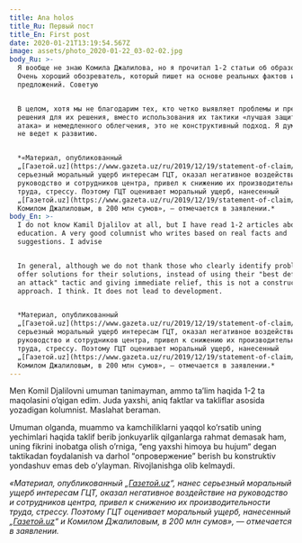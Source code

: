 ```yaml
---
title: Ana holos
title_Ru: Первый пост
title_En: First post
date: 2020-01-21T13:19:54.567Z
image: assets/photo_2020-01-22_03-02-02.jpg
body_Ru: >-
  Я вообще не знаю Комила Джалилова, но я прочитал 1-2 статьи об образовании.
  Очень хороший обозреватель, который пишет на основе реальных фактов и
  предложений. Советую


  В целом, хотя мы не благодарим тех, кто четко выявляет проблемы и предлагают
  решения для их решения, вместо использования их тактики «лучшая защита - это
  атака» и немедленного облегчения, это не конструктивный подход. Я думаю. Это
  не ведет к развитию.


  *«Материал, опубликованный
  „[Газетой.uz](https://www.gazeta.uz/ru/2019/12/19/statement-of-claim/)“, нанес
  серьезный моральный ущерб интересам ГЦТ, оказал негативное воздействие на
  руководство и сотрудников центра, привел к снижению их производительности
  труда, стрессу. Поэтому ГЦТ оценивает моральный ущерб, нанесенный
  „[Газетой.uz](https://www.gazeta.uz/ru/2019/12/19/statement-of-claim/)“ и
  Комилом Джалиловым, в 200 млн сумов», — отмечается в заявлении.*
body_En: >-
  I do not know Kamil Djalilov at all, but I have read 1-2 articles about
  education. A very good columnist who writes based on real facts and
  suggestions. I advise


  In general, although we do not thank those who clearly identify problems and
  offer solutions for their solutions, instead of using their "best defense is
  an attack" tactic and giving immediate relief, this is not a constructive
  approach. I think. It does not lead to development.


  *Материал, опубликованный
  „[Газетой.uz](https://www.gazeta.uz/ru/2019/12/19/statement-of-claim/)“, нанес
  серьезный моральный ущерб интересам ГЦТ, оказал негативное воздействие на
  руководство и сотрудников центра, привел к снижению их производительности
  труда, стрессу. Поэтому ГЦТ оценивает моральный ущерб, нанесенный
  „[Газетой.uz](https://www.gazeta.uz/ru/2019/12/19/statement-of-claim/)“ и
  Комилом Джалиловым, в 200 млн сумов», — отмечается в заявлении.*
---
```

Men Komil Djalilovni umuman tanimayman, ammo ta’lim haqida 1-2 ta maqolasini o’qigan edim. Juda yaxshi, aniq faktlar va takliflar asosida yozadigan kolumnist. Maslahat beraman.

Umuman olganda, muammo va kamchiliklarni yaqqol ko’rsatib uning yechimlari haqida taklif berib jonkuyarlik qilganlarga rahmat demasak ham, uning fikrini inobatga olish o’rniga, “eng yaxshi himoya bu hujum“ degan taktikadan foydalanish va darhol “опровержение” berish bu konstruktiv yondashuv emas deb o’ylayman. Rivojlanishga olib kelmaydi.

*«Материал, опубликованный „[Газетой.uz](https://www.gazeta.uz/ru/2019/12/19/statement-of-claim/)“, нанес серьезный моральный ущерб интересам ГЦТ, оказал негативное воздействие на руководство и сотрудников центра, привел к снижению их производительности труда, стрессу. Поэтому ГЦТ оценивает моральный ущерб, нанесенный „[Газетой.uz](https://www.gazeta.uz/ru/2019/12/19/statement-of-claim/)“ и Комилом Джалиловым, в 200 млн сумов», — отмечается в заявлении.*
